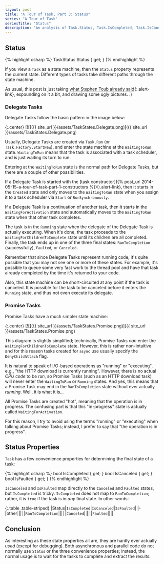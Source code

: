 ```yaml
---
layout: post
title: "A Tour of Task, Part 3: Status"
series: "A Tour of Task"
seriesTitle: "Status"
description: "An analysis of Task.Status, Task.IsCompleted, Task.IsCanceled, and Task.IsFaulted; and discussion of whether they should be used for asynchronous and/or parallel code."
---
```

## Status

{% highlight csharp %}
TaskStatus Status { get; }
{% endhighlight %}

If you view a `Task` as a state machine, then the `Status` property represents the current state. Different types of tasks take different paths through the state machine.

<div class="alert alert-info" markdown="1">
<i class="fa fa-hand-o-right fa-2x pull-left"></i>

As usual, this post is just taking [what Stephen Toub already said](https://devblogs.microsoft.com/pfxteam/the-meaning-of-taskstatus/?WT.mc_id=DT-MVP-5000058){:.alert-link}, expounding on it a bit, and drawing some ugly pictures. :)
</div>

### Delegate Tasks

Delegate Tasks follow the basic pattern in the image below:

{:.center}
[![]({{ site_url }}/assets/TaskStates.Delegate.png)]({{ site_url }}/assets/TaskStates.Delegate.png)

Usually, Delegate Tasks are created via `Task.Run` (or `Task.Factory.StartNew`), and enter the state machine at the `WaitingToRun` state. `WaitingToRun` means that the task is associated with a task scheduler, and is just waiting its turn to run.

<div class="alert alert-info" markdown="1">
<i class="fa fa-hand-o-right fa-2x pull-left"></i>

Entering at the `WaitingToRun` state is the normal path for Delegate Tasks, but there are a couple of other possibilities.

If a Delegate Task is started with the [task constructor]({% post_url 2014-05-15-a-tour-of-task-part-1-constructors %}){:.alert-link}, then it starts in the `Created` state and only moves to the `WaitingToRun` state when you assign it to a task scheduler via `Start` or `RunSynchronously`.

If a Delegate Task is a continuation of another task, then it starts in the `WaitingForActivation` state and automatically moves to the `WaitingToRun` state when that other task completes.
</div>

The task is in the `Running` state when the delegate of the Delegate Task is actually executing. When it's done, the task proceeds to the `WaitingForChildrenToComplete` state until its children are all completed. Finally, the task ends up in one of the three final states: `RanToCompletion` (successfully), `Faulted`, or `Canceled`.

Remember that since Delegate Tasks represent running code, it's quite possible that you may not see one or more of these states. For example, it's possible to queue some very fast work to the thread pool and have that task already completed by the time it's returned to your code.

Also, this state machine can be short-circuited at any point if the task is canceled. It is possible for the task to be canceled before it enters the `Running` state, and thus not even execute its delegate.

### Promise Tasks

Promise Tasks have a much simpler state machine:

{:.center}
[![]({{ site_url }}/assets/TaskStates.Promise.png)]({{ site_url }}/assets/TaskStates.Promise.png)

<div class="alert alert-info" markdown="1">
<i class="fa fa-hand-o-right fa-2x pull-left"></i>

This diagram is slightly simplified; technically, Promise Tasks *can* enter the `WaitingForChildrenToComplete` state. However, this is rather non-intuitive and for this reason tasks created for `async` use usually specify the `DenyChildAttach` flag.
</div>

It is natural to speak of I/O-based operations as "running" or "executing", e.g., "the HTTP download is currently running". However, there is no actual _CPU code_ to be _run_, so Promise Tasks (such as an HTTP download task) will never enter the `WaitingToRun` or `Running` states. And yes, this means that a Promise Task may end in the `RanToCompletion` state without ever actually _running_. Well, it is what it is...

All Promise Tasks are created "hot", meaning that the operation is in progress. The confusing part is that this "in-progress" state is actually called `WaitingForActivation`.

<div class="alert alert-info" markdown="1">
<i class="fa fa-hand-o-right fa-2x pull-left"></i>

For this reason, I try to avoid using the terms "running" or "executing" when talking about Promise Tasks; instead, I prefer to say that "the operation is in progress".
</div>

## Status Properties

`Task` has a few convenience properties for determining the final state of a task:

{% highlight csharp %}
bool IsCompleted { get; }
bool IsCanceled { get; }
bool IsFaulted { get; }
{% endhighlight %}

`IsCanceled` and `IsFaulted` map directly to the `Canceled` and `Faulted` states, but `IsCompleted` is tricky. `IsCompleted` does not map to `RanToCompletion`; rather, it is `true` if the task is in _any_ final state. In other words:

<div class="panel panel-default" markdown="1">

{:.table .table-striped}
|Status|`IsCompleted`|`IsCanceled`|`IsFaulted`|
|-
|other|<i class="fa fa-times fa-lg no"></i>|<i class="fa fa-times fa-lg no"></i>|<i class="fa fa-times fa-lg no"></i>|
|`RanToCompletion`|<i class="fa fa-check fa-lg yes"></i>|<i class="fa fa-times fa-lg no"></i>|<i class="fa fa-times fa-lg no"></i>|
|`Canceled`|<i class="fa fa-check fa-lg yes"></i>|<i class="fa fa-check fa-lg yes"></i>|<i class="fa fa-times fa-lg no"></i>|
|`Faulted`|<i class="fa fa-check fa-lg yes"></i>|<i class="fa fa-times fa-lg no"></i>|<i class="fa fa-check fa-lg yes"></i>|

</div>

## Conclusion

As interesting as these state properties all are, they are hardly ever actually _used_ (except for debugging). Both asynchronous and parallel code do not normally use `Status` or the three convenience properties; instead, the normal usage is to wait for the tasks to complete and extract the results.
